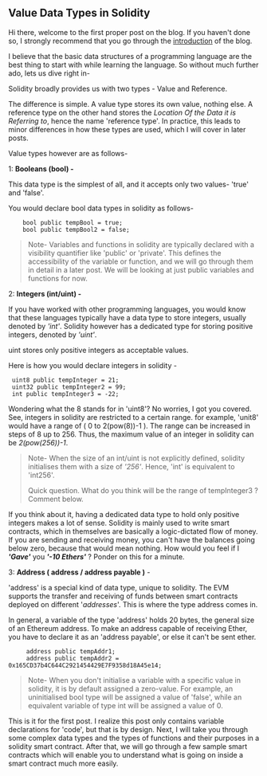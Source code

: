 ## Value Data Types in Solidity

Hi there, welcome to the first proper post on the blog. If you haven't done so, I strongly recommend that you go through the [introduction](https://13thcodearmy.hashnode.dev/the-solidity-sagas-what-will-it-be-about) of the blog.

I believe that the basic data structures of a programming language are the best thing to start with while learning the language. So without much further ado, lets us dive right in-

Solidity broadly provides us with two types - Value and Reference.

The difference is simple. A value type stores its own value, nothing else. A reference type on the other hand stores the *Location Of the Data it is Referring to*, hence the name 'reference type'. In practice, this leads to minor differences in how these types are used, which I will cover in later posts.

Value types however are as follows-


1:  **Booleans (bool) -** 

This data type is the simplest of all, and it accepts only two values- 'true' and 'false'.

You would declare bool data types in solidity as follows-

```
    bool public tempBool = true;
    bool public tempBool2 = false;
```

> Note- Variables and functions in solidity are typically declared with a visibility quantifier like 'public' or 'private'. This defines the accessibility of the variable or function, and we will go through them in detail in a later post. We will be looking at just public variables and functions for now.





2:  **Integers (int/uint) -**

If you have worked with other programming languages, you would know that these languages typically have a data type to store integers, usually denoted by *'int'*. 
Solidity however has a dedicated type for storing positive integers, denoted by *'uint'*.

uint stores only positive integers as acceptable values.

Here is how you would declare integers in solidity - 

   ```
    uint8 public tempInteger = 21;
    uint32 public tempInteger2 = 99;
    int public tempInteger3 = -22;
```

Wondering what the 8 stands for in 'uint8'? No worries, I got you covered.
See, integers in solidity are restricted to a certain range. for example, 'unit8' would have a range of  ( 0 to 2(pow(8))-1 ). The range can be increased in steps of 8 up to 256. Thus, the maximum value of an integer in solidity can be *2(pow(256))-1*.

> Note- When the size of an int/uint is not explicitly defined, solidity initialises them with a size of *'256'*. Hence, 'int' is equivalent to 'int256'.
> 
> Quick question. What do you think will be the range of tempInteger3 ? 
> Comment below.



If you think about it, having a dedicated data type to hold only positive integers makes a lot of sense. Solidity is mainly used to write smart contracts, which in themselves are basically a logic-dictated flow of money. If you are sending and receiving money, you can't have the balances going below zero, because that would mean nothing. 
How would you feel if I ***'Gave'***  you ***'-10 Ethers'***  ? Ponder on this for a minute.




3:  **Address ( address / address payable )** -

'address' is a special kind of data type, unique to solidity.
The EVM supports the transfer and receiving of funds between smart contracts deployed on different '*addresses*'. This is where the type address comes in.

In general, a variable of the type 'address' holds 20 bytes, the general size of an Ethereum address. To make an address capable of receiving Ether, you have to declare it as an 'address payable', or else it can't be sent ether.

```
     address public tempAddr1;
     address public tempAddr2 = 0x165CD37b4C644C2921454429E7F9358d18A45e14;
```

> Note- When you don't initialise a variable with a specific value in solidity, it is by default assigned a zero-value. For example, an uninitialised bool type will be assigned a value of 'false', while an equivalent variable of type int will be assigned a value of 0.







This is it for the first post. I realize this post only contains variable declarations for 'code', but that is by design. Next, I will take you through some complex data types and the types of functions and their purposes in a solidity smart contract.
After that, we will go through a few sample smart contracts which will enable you to understand what is going on inside a smart contract much more easily.






    





